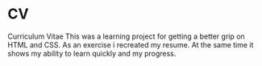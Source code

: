 # CV
Curriculum Vitae
This was a learning project for getting a better grip on HTML and CSS. As an exercise i recreated my resume. 
At the same time it shows my ability to learn quickly and my progress.
